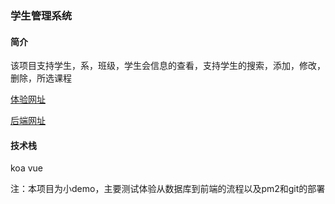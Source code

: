 ### 学生管理系统

#### 简介

该项目支持学生，系，班级，学生会信息的查看，支持学生的搜索，添加，修改，删除，所选课程

[体验网址](http://dbstudent.akashi.com.cn/?#/index/student)

[后端网址](https://github.com/YatomigaAkashi/student)

#### 技术栈

koa vue

注：本项目为小demo，主要测试体验从数据库到前端的流程以及pm2和git的部署
